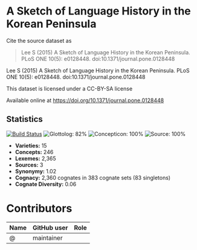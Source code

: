 # A Sketch of Language History in the Korean Peninsula

Cite the source dataset as

> Lee S (2015) A Sketch of Language History in the Korean Peninsula. PLoS ONE 10(5): e0128448. doi:10.1371/journal.pone.0128448


Lee S (2015) A Sketch of Language History in the Korean Peninsula. PLoS ONE 10(5): e0128448. doi:10.1371/journal.pone.0128448

This dataset is licensed under a CC-BY-SA license

Available online at https://doi.org/10.1371/journal.pone.0128448

## Statistics


[![Build Status](https://travis-ci.org/SimonGreenhill/leekoreanic.svg?branch=master)](https://travis-ci.org/SimonGreenhill/leekoreanic)
![Glottolog: 82%](https://img.shields.io/badge/Glottolog-82%25-yellowgreen.svg "Glottolog: 82%")
![Concepticon: 100%](https://img.shields.io/badge/Concepticon-100%25-brightgreen.svg "Concepticon: 100%")
![Source: 100%](https://img.shields.io/badge/Source-100%25-brightgreen.svg "Source: 100%")

- **Varieties:** 15
- **Concepts:** 246
- **Lexemes:** 2,365
- **Sources:** 3
- **Synonymy:** 1.02
- **Cognacy:** 2,360 cognates in 383 cognate sets (83 singletons)
- **Cognate Diversity:** 0.06

# Contributors

Name | GitHub user | Role
--- | --- | ---
 | @ | maintainer


